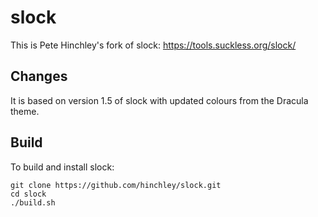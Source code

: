 # slock
This is Pete Hinchley's fork of slock: https://tools.suckless.org/slock/

## Changes
It is based on version 1.5 of slock with updated colours from the Dracula theme.

## Build
To build and install slock:

```
git clone https://github.com/hinchley/slock.git
cd slock
./build.sh
```
